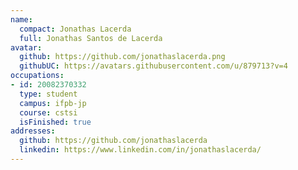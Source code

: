 ```yaml
---
name:
  compact: Jonathas Lacerda
  full: Jonathas Santos de Lacerda
avatar:
  github: https://github.com/jonathaslacerda.png
  githubUC: https://avatars.githubusercontent.com/u/879713?v=4
occupations:
- id: 20082370332
  type: student
  campus: ifpb-jp
  course: cstsi
  isFinished: true
addresses:
  github: https://github.com/jonathaslacerda
  linkedin: https://www.linkedin.com/in/jonathaslacerda/
---
```

